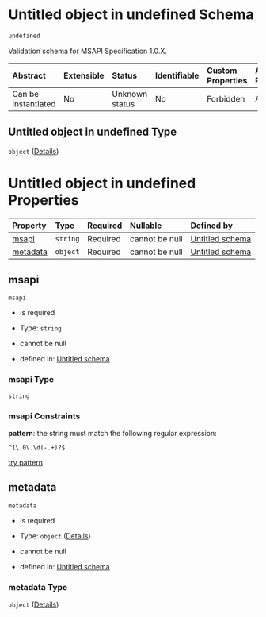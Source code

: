 # Untitled object in undefined Schema

```txt
undefined
```

Validation schema for MSAPI Specification 1.0.X.

| Abstract            | Extensible | Status         | Identifiable | Custom Properties | Additional Properties | Access Restrictions | Defined In                                                                                   |
| :------------------ | :--------- | :------------- | :----------- | :---------------- | :-------------------- | :------------------ | :------------------------------------------------------------------------------------------- |
| Can be instantiated | No         | Unknown status | No           | Forbidden         | Allowed               | none                | [test-external-refs.schema.json](json/test-external-refs.schema.json "open original schema") |

## Untitled object in undefined Type

`object` ([Details](test-external-refs.md))

# Untitled object in undefined Properties

| Property              | Type     | Required | Nullable       | Defined by                                                                                    |
| :-------------------- | :------- | :------- | :------------- | :-------------------------------------------------------------------------------------------- |
| [msapi](#msapi)       | `string` | Required | cannot be null | [Untitled schema](test-external-refs-properties-msapi.md "undefined#/properties/msapi")       |
| [metadata](#metadata) | `object` | Required | cannot be null | [Untitled schema](test-external-refs-properties-metadata.md "undefined#/properties/metadata") |

## msapi



`msapi`

*   is required

*   Type: `string`

*   cannot be null

*   defined in: [Untitled schema](test-external-refs-properties-msapi.md "undefined#/properties/msapi")

### msapi Type

`string`

### msapi Constraints

**pattern**: the string must match the following regular expression: 

```regexp
^1\.0\.\d(-.+)?$
```

[try pattern](https://regexr.com/?expression=%5E1%5C.0%5C.%5Cd\(-.%2B\)%3F%24 "try regular expression with regexr.com")

## metadata



`metadata`

*   is required

*   Type: `object` ([Details](test-external-refs-properties-metadata.md))

*   cannot be null

*   defined in: [Untitled schema](test-external-refs-properties-metadata.md "undefined#/properties/metadata")

### metadata Type

`object` ([Details](test-external-refs-properties-metadata.md))
